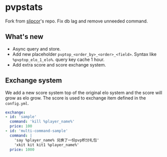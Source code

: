 # pvpstats
Fork from [slipcor](https://github.com/slipcor/PVPStats)'s repo. Fix db lag and remove unneeded command.

## What's new
- Async query and store.
- Add new placeholder `pvptop_<order_by>_<order>_<field>`. Syntax like `%pvptop_elo_1_elo%`. query key cache 1 hour.
- Add extra score and score exchange system.

## Exchange system
We add a new score system top of the original elo system and the score will grow as elo grow. The score is used to exchange item defined in the `config.yml`.
```yaml
exchange:
- id: 'sample'
  command: 'kill %player_name%'
  price: 100
- id: 'multi-command-sample'
  command: |
    'say %player_name% 兑换了一份pvp积分礼包'
    'xkit kit kit1 %player_name%'
  price: 1000
```